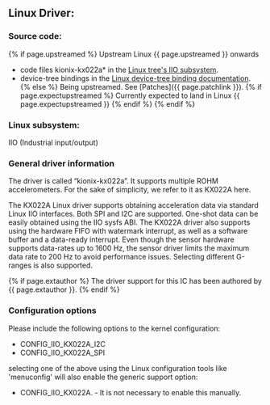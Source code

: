 ## Linux Driver:

### Source code:
{% if page.upstreamed %}
Upstream Linux {{ page.upstreamed }} onwards
- code files kionix-kx022a* in the [Linux tree's IIO subsystem](https://git.kernel.org/pub/scm/linux/kernel/git/torvalds/linux.git/tree/drivers/iio/accel).
- device-tree bindings in the [Linux device-tree binding documentation](https://git.kernel.org/pub/scm/linux/kernel/git/torvalds/linux.git/tree/Documentation/devicetree/bindings/iio/accel/kionix,kx022a.yaml).
{% else %}
Being upstreamed. See [Patches]({{ page.patchlink }}).
{% if page.expectupstreamed %}
Currently expected to land in Linux {{ page.expectupstreamed }}
{% endif %}
{% endif %}


### Linux subsystem:
IIO (Industrial input/output) 

### General driver information

The driver is called “kionix-kx022a”. It supports multiple ROHM accelerometers. For the sake of simplicity, we refer to it as KX022A here.


The KX022A Linux driver supports obtaining acceleration data via standard Linux IIO interfaces. Both SPI and I2C are supported. One-shot data can be easily obtained using the IIO sysfs ABI. The KX022A driver also supports using the hardware FIFO with watermark interrupt, as well as a software buffer and a data-ready interrupt. Even though the sensor hardware supports data-rates up to 1600 Hz, the sensor driver limits the maximum data rate to 200 Hz to avoid performance issues. Selecting different G-ranges is also supported.

<!-- TODO: Split this include to kx022a_info.md, extauthor.md and kconfig.md -->
{% if page.extauthor %}
  The driver support for this IC has been authored by {{ page.extauthor }}.
{% endif %}

### Configuration options
Please include the following options to the kernel configuration:
- CONFIG_IIO_KX022A_I2C
- CONFIG_IIO_KX022A_SPI

selecting one of the above using the Linux configuration tools like 'menuconfig' will also enable the generic support option:
- CONFIG_IIO_KX022A. - It is not necessary to enable this manually.

